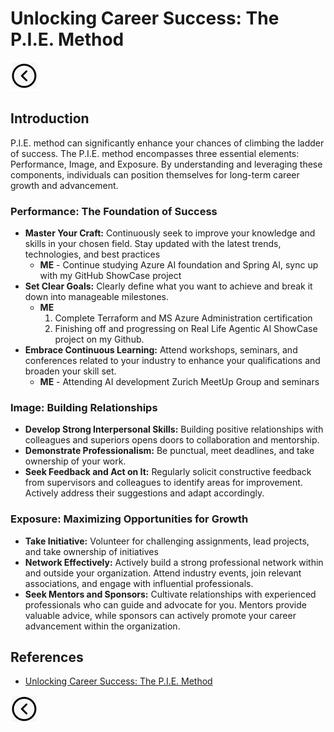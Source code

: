 # Unlocking Career Success: The P.I.E. Method
[<img src="../images/back.png">](../README.md)

## Introduction
P.I.E. method can significantly enhance your chances of climbing the ladder of success. The P.I.E. method encompasses three essential elements: Performance, Image, and Exposure. By understanding and leveraging these components, individuals can position themselves for long-term career growth and advancement.

### Performance: The Foundation of Success
- **Master Your Craft:** Continuously seek to improve your knowledge and skills in your chosen field. Stay updated with the latest trends, technologies, and best practices
  - **ME** - Continue studying Azure AI foundation and Spring AI, sync up with my GitHub ShowCase project 
- **Set Clear Goals:** Clearly define what you want to achieve and break it down into manageable milestones.
  - **ME**
    1. Complete Terraform and MS Azure Administration certification
    2. Finishing off and progressing on Real Life Agentic AI ShowCase project on my Github.
- **Embrace Continuous Learning:** Attend workshops, seminars, and conferences related to your industry to enhance your qualifications and broaden your skill set. 
  - **ME** - Attending AI development Zurich MeetUp Group and seminars

### Image: Building Relationships
- **Develop Strong Interpersonal Skills:** Building positive relationships with colleagues and superiors opens doors to collaboration and mentorship.
- **Demonstrate Professionalism:** Be punctual, meet deadlines, and take ownership of your work.
- **Seek Feedback and Act on It:** Regularly solicit constructive feedback from supervisors and colleagues to identify areas for improvement. Actively address their suggestions and adapt accordingly.

### Exposure: Maximizing Opportunities for Growth
- **Take Initiative:** Volunteer for challenging assignments, lead projects, and take ownership of initiatives
- **Network Effectively:** Actively build a strong professional network within and outside your organization. Attend industry events, join relevant associations, and engage with influential professionals.
- **Seek Mentors and Sponsors:** Cultivate relationships with experienced professionals who can guide and advocate for you. Mentors provide valuable advice, while sponsors can actively promote your career advancement within the organization.

## References
- [Unlocking Career Success: The P.I.E. Method](https://clearmonttech.com/unlocking-career-success-the-p-i-e-method/)

[<img src="../images/back.png">](../README.md)
